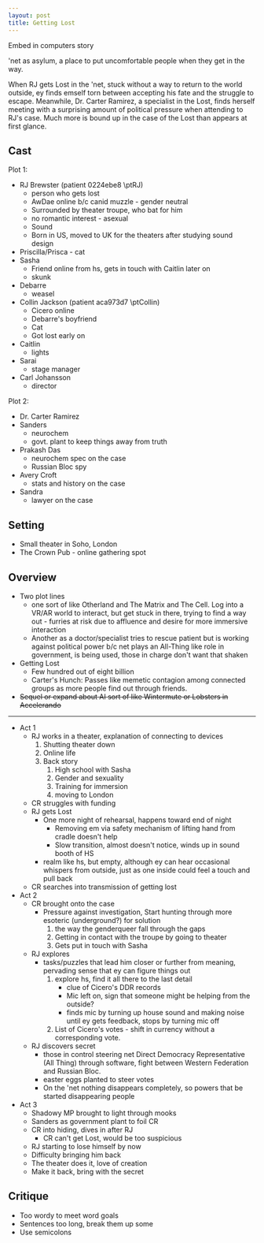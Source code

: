 ```yaml
---
layout: post
title: Getting Lost
---
```


Embed in computers story

'net as asylum, a place to put uncomfortable people when they get in the way.

When RJ gets Lost in the 'net, stuck without a way to return to the world outside, ey finds emself torn between accepting his fate and the struggle to escape.  Meanwhile, Dr. Carter Ramirez, a specialist in the Lost, finds herself meeting with a surprising amount of political pressure when attending to RJ's case.  Much more is bound up in the case of the Lost than appears at first glance.

## Cast
Plot 1:
* RJ Brewster (patient 0224ebe8 \ptRJ)
    * person who gets lost
    * AwDae online b/c canid muzzle - gender neutral
    * Surrounded by theater troupe, who bat for him
    * no romantic interest - asexual
    * Sound
    * Born in US, moved to UK for the theaters after studying sound design
* Priscilla/Prisca - cat
* Sasha
    * Friend online from hs, gets in touch with Caitlin later on
    * skunk
* Debarre
    * weasel
* Collin Jackson (patient aca973d7 \ptCollin)
    * Cicero online
    * Debarre's boyfriend
    * Cat
    * Got lost early on
* Caitlin
    * lights
* Sarai
    * stage manager
* Carl Johansson
    * director

Plot 2:
* Dr. Carter Ramirez
* Sanders
    * neurochem
    * govt. plant to keep things away from truth
* Prakash Das
    * neurochem spec on the case
    * Russian Bloc spy
* Avery Croft
    * stats and history on the case
* Sandra
    * lawyer on the case

## Setting

* Small theater in Soho, London
* The Crown Pub - online gathering spot

## Overview

* Two plot lines
    * one sort of like Otherland and The Matrix and The Cell.  Log into a VR/AR world to interact, but get stuck in there, trying to find a way out - furries at risk due to affluence and desire for more immersive interaction
    * Another as a doctor/specialist tries to rescue patient but is working against political power b/c net plays an All-Thing like role in government, is being used, those in charge don't want that shaken
* Getting Lost
    * Few hundred out of eight billion
    * Carter's Hunch: Passes like memetic contagion among connected groups as more people find out through friends.
* ~~Sequel or expand about AI sort of like Wintermute or Lobsters in Accelerando~~
-----

* Act 1
    * RJ works in a theater, explanation of connecting to devices
        1. Shutting theater down
        2. Online life
        3. Back story
            1. High school with Sasha
            2. Gender and sexuality
            3. Training for immersion
            4. moving to London
    * CR struggles with funding
    * RJ gets Lost
        * One more night of rehearsal, happens toward end of night
            * Removing em via safety mechanism of lifting hand from cradle doesn't help
            * Slow transition, almost doesn't notice, winds up in sound booth of HS
        * realm like hs, but empty, although ey can hear occasional whispers from outside, just as one inside could feel a touch and pull back
    * CR searches into transmission of getting lost
* Act 2
    * CR brought onto the case
        * Pressure against investigation, Start hunting through more esoteric (underground?) for solution
            1. the way the genderqueer fall through the gaps
            2. Getting in contact with the troupe by going to theater
            3. Gets put in touch with Sasha
    * RJ explores
        * tasks/puzzles that lead him closer or further from meaning, pervading sense that ey can figure things out
            1. explore hs, find it all there to the last detail
                * clue of Cicero's DDR records
                * Mic left on, sign that someone might be helping from the outside?
                * finds mic by turning up house sound and making noise until ey gets feedback, stops by turning mic off
            2. List of Cicero's votes - shift in currency without a corresponding vote.
    * RJ discovers secret
        * those in control steering net Direct Democracy Representative (All Thing) through software, fight between Western Federation and Russian Bloc.
        * easter eggs planted to steer votes
        * On the 'net nothing disappears completely, so powers that be started disappearing people
* Act 3
    * Shadowy MP brought to light through mooks
    * Sanders as government plant to foil CR
    * CR into hiding, dives in after RJ
        * CR can't get Lost, would be too suspicious
    * RJ starting to lose himself by now
    * Difficulty bringing him back
    * The theater does it, love of creation
    * Make it back, bring with the secret

## Critique

* Too wordy to meet word goals
* Sentences too long, break them up some
* Use semicolons
